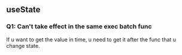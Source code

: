 ## useState

### Q1: Can't take effect in the same exec batch func

If u want to get the value in time, u need to get it after the func that u change state.
